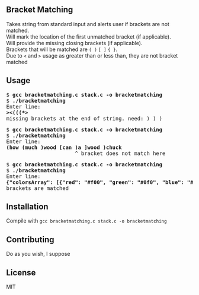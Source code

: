 ## Bracket Matching

Takes string from standard input and alerts user if brackets are not matched.  
Will mark the location of the first unmatched bracket (if applicable).  
Will provide the missing closing brackets (if applicable).  
Brackets that will be matched are `( )` `[ ]` `{ }`.  
Due to  `<` and `>` usage as greater than or less than, they are not bracket matched

## Usage

<pre>
$ <b>gcc bracketmatching.c stack.c -o bracketmatching</b>
$ <b>./bracketmatching</b>
Enter line:
<b>><(((*></b>
missing brackets at the end of string. need: ) ) )
</pre>
<pre>
$ <b>gcc bracketmatching.c stack.c -o bracketmatching</b>
$ <b>./bracketmatching</b>
Enter line:
<b>(how (much )wood [can )a ]wood )chuck</b>
                      ^ bracket does not match here
</pre>
<pre>
$ <b>gcc bracketmatching.c stack.c -o bracketmatching</b>
$ <b>./bracketmatching</b>
Enter line:
<b>{"colorsArray": [{"red": "#f00", "green": "#0f0", "blue": "#00f", "cyan": "#0ff", "magenta": "#f0f", "yellow": "#ff0", "black": "#000"}]}</b>
brackets are matched
</pre>

## Installation

Compile with `gcc bracketmatching.c stack.c -o bracketmatching`

## Contributing

Do as you wish, I suppose

## License

MIT